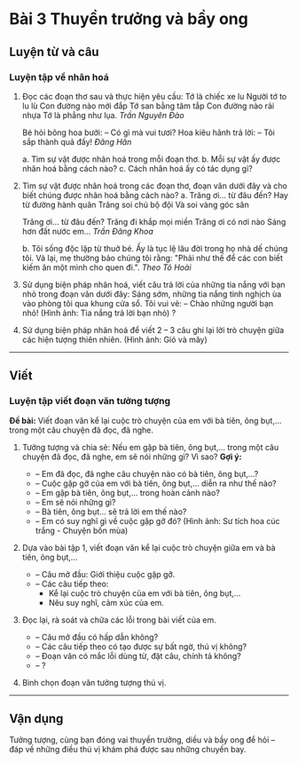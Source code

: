 # Bài 3 Thuyền trưởng và bầy ong

## Luyện từ và câu

### Luyện tập về nhân hoá

1.  Đọc các đoạn thơ sau và thực hiện yêu cầu:
    Tớ là chiếc xe lu
    Người tớ to lu lù
    Con đường nào mới đắp
    Tớ san bằng tăm tắp
    Con đường nào rải nhựa
    Tớ là phẳng như lụa.
    *Trần Nguyên Đào*

    Bé hỏi bông hoa bưởi:
    – Có gì mà vui tươi?
    Hoa kiêu hãnh trả lời:
    – Tôi sắp thành quả đấy!
    *Đăng Hân*

    a. Tìm sự vật được nhân hoá trong mỗi đoạn thơ.
    b. Mỗi sự vật ấy được nhân hoá bằng cách nào?
    c. Cách nhân hoá ấy có tác dụng gì?

2.  Tìm sự vật được nhân hoá trong các đoạn thơ, đoạn văn dưới đây và cho biết chúng được nhân hoá bằng cách nào?
    a. Trăng ơi... từ đâu đến?
    Hay từ đường hành quân
    Trăng soi chú bộ đội
    Và soi vàng góc sân

    Trăng ơi... từ đâu đến?
    Trăng đi khắp mọi miền
    Trăng ơi có nơi nào
    Sáng hơn đất nước em...
    *Trần Đăng Khoa*

    b. Tôi sống độc lập từ thuở bé. Ấy là tục lệ lâu đời trong họ nhà dế chúng tôi. Vả lại, mẹ thường bảo chúng tôi rằng: "Phải như thế để các con biết kiếm ăn một mình cho quen đi.".
    *Theo Tô Hoài*

3.  Sử dụng biện pháp nhân hoá, viết câu trả lời của những tia nắng với bạn nhỏ trong đoạn văn dưới đây:
    Sáng sớm, những tia nắng tinh nghịch ùa vào phòng tôi qua khung cửa sổ. Tôi vui vẻ:
    – Chào những người bạn nhỏ!
    (Hình ảnh: Tia nắng trả lời bạn nhỏ)
    ?

4.  Sử dụng biện pháp nhân hoá để viết 2 – 3 câu ghi lại lời trò chuyện giữa các hiện tượng thiên nhiên.
    (Hình ảnh: Gió và mây)

---

## Viết

### Luyện tập viết đoạn văn tưởng tượng

**Đề bài:** Viết đoạn văn kể lại cuộc trò chuyện của em với bà tiên, ông bụt,... trong một câu chuyện đã đọc, đã nghe.

1.  Tưởng tượng và chia sẻ: Nếu em gặp bà tiên, ông bụt,... trong một câu chuyện đã đọc, đã nghe, em sẽ nói những gì? Vì sao?
    **Gợi ý:**
    *   – Em đã đọc, đã nghe câu chuyện nào có bà tiên, ông bụt,...?
    *   – Cuộc gặp gỡ của em với bà tiên, ông bụt,... diễn ra như thế nào?
    *   – Em gặp bà tiên, ông bụt,... trong hoàn cảnh nào?
    *   – Em sẽ nói những gì?
    *   – Bà tiên, ông bụt... sẽ trả lời em thế nào?
    *   – Em có suy nghĩ gì về cuộc gặp gỡ đó?
    (Hình ảnh: Sư tích hoa cúc trắng - Chuyện bốn mùa)

2.  Dựa vào bài tập 1, viết đoạn văn kể lại cuộc trò chuyện giữa em và bà tiên, ông bụt,...
    *   – Câu mở đầu: Giới thiệu cuộc gặp gỡ.
    *   – Các câu tiếp theo:
        *   Kể lại cuộc trò chuyện của em với bà tiên, ông bụt,...
        *   Nêu suy nghĩ, cảm xúc của em.

3.  Đọc lại, rà soát và chữa các lỗi trong bài viết của em.
    *   – Câu mở đầu có hấp dẫn không?
    *   – Các câu tiếp theo có tạo được sự bất ngờ, thú vị không?
    *   – Đoạn văn có mắc lỗi dùng từ, đặt câu, chính tả không?
    *   – ?

4.  Bình chọn đoạn văn tưởng tượng thú vị.

---

## Vận dụng

Tưởng tượng, cùng bạn đóng vai thuyền trưởng, diều và bầy ong để hỏi – đáp về những điều thú vị khám phá được sau những chuyến bay.
